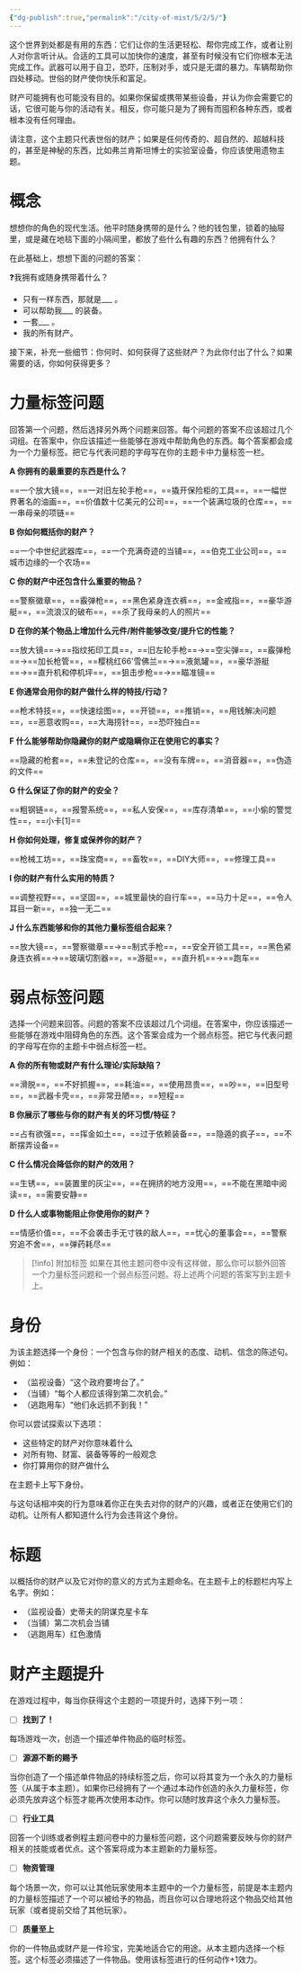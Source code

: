 ```yaml
---
{"dg-publish":true,"permalink":"/city-of-mist/5/2/5/"}
---
```


这个世界到处都是有用的东西：它们让你的生活更轻松、帮你完成工作，或者让别人对你言听计从。合适的工具可以加快你的速度，甚至有时候没有它们你根本无法完成工作。武器可以用于自卫，恐吓，压制对手，或只是无谓的暴力。车辆帮助你四处移动。世俗的财产使你快乐和富足。

财产可能拥有也可能没有目的。如果你保留或携带某些设备，并认为你会需要它的话，它很可能与你的活动有关。相反，你可能只是为了拥有而囤积各种东西，或者根本没有任何理由。

请注意，这个主题只代表世俗的财产；如果是任何传奇的、超自然的、超越科技的，甚至是神秘的东西，比如弗兰肯斯坦博士的实验室设备，你应该使用遗物主题。

# 概念

想想你的角色的现代生活。他平时随身携带的是什么？他的钱包里，锁着的抽屉里，或是藏在地毯下面的小隔间里，都放了些什么有趣的东西？他拥有什么？

在此基础上，想想下面的问题的答案：

❓我拥有或随身携带着什么？

- 只有一样东西，那就是___ 。
- 可以帮助我___ 的装备。
- 一套___ 。
- 我的所有财产。

接下来，补充一些细节：你何时、如何获得了这些财产？为此你付出了什么？如果需要的话，你如何获得更多？

# 力量标签问题
回答第一个问题，然后选择另外两个问题来回答。每个问题的答案不应该超过几个词组。在答案中，你应该描述一些能够在游戏中帮助角色的东西。每个答案都会成为一个力量标签。把它与代表问题的字母写在你的主题卡中力量标签一栏。

**A 你拥有的最重要的东西是什么？**

==一个放大镜==，==一对旧左轮手枪==，==撬开保险柜的工具==，==一幅世界著名的油画==，==价值数十亿美元的公司==，==一个装满垃圾的仓库==，==一串母亲的项链==

**B 你如何概括你的财产？**

==一个中世纪武器库==，==一个充满奇迹的当铺==，==伯克工业公司==，==城市边缘的一个农场==

**C 你的财产中还包含什么重要的物品？**

==警察徽章==，==霰弹枪==，==黑色紧身连衣裤==，==金戒指==，==豪华游艇==，==流浪汉的破布==，==杀了我母亲的人的照片==

**D 在你的某个物品上增加什么元件/附件能够改变/提升它的性能？**

==放大镜==→==指纹拓印工具==，==旧左轮手枪==→==空尖弹==，==霰弹枪==→==加长枪管==，==樱桃红66'雪佛兰==→==液氮罐==，==豪华游艇==→==直升机和停机坪==，==狙击步枪==→==瞄准镜==

**E 你通常会用你的财产做什么样的特技/行动？**

==枪术特技==，==快速绘图==，==开锁==，==推销==，==用钱解决问题==，==恶意收购==，==大海捞针==，==恐吓独白==

**F 什么能够帮助你隐藏你的财产或隐瞒你正在使用它的事实？**

==隐藏的枪套==，==未登记的仓库==，==没有车牌==，==消音器==，==伪造的文件==

**G 什么保证了你的财产的安全？**

==粗钢链==，==报警系统==，==私人安保==，==库存清单==，==小偷的警觉性==，==小卡[1]==

**H 你如何处理，修复或保养你的财产？**

==枪械工坊==，==珠宝商==，==畜牧==，==DIY大师==，==修理工具==

**I 你的财产有什么实用的特质？**

==调整视野==，==坚固==，==城里最快的自行车==，==马力十足==，==令人耳目一新==，==独一无二==

**J 什么东西能够和你的其他力量标签组合起来？**

==放大镜==，==警察徽章==→==制式手枪==，==安全开锁工具==，==黑色紧身连衣裤==→==玻璃切割器==，==游艇==，==直升机==→==跑车==


# 弱点标签问题
选择一个问题来回答。问题的答案不应该超过几个词组。在答案中，你应该描述一些能够在游戏中阻碍角色的东西。这个答案会成为一个弱点标签。把它与代表问题的字母写在你的主题卡中弱点标签一栏。

**A 你的所有物或财产有什么理论/实际缺陷？**

==滑脱==，==不好抓握==，==耗油==，==使用昂贵==，==吵==，==旧型号==，==武器卡壳==，==非常丑陋==，==短程==

**B 你展示了哪些与你的财产有关的坏习惯/特征？**

==占有欲强==，==挥金如土==，==过于依赖装备==，==隐遁的疯子==，==不断摆弄设备==

**C 什么情况会降低你的财产的效用？**

==生锈==，==装置里的灰尘==，==在拥挤的地方没用==，==不能在黑暗中阅读==，==需要安静==

**D 什么人或事物能阻止你使用你的财产？**

==情感价值==，==不会袭击手无寸铁的敌人==，==忧心的董事会==，==警察穷追不舍==，==弹药耗尽==

>[!info] 附加标签
>如果在其他主题问卷中没有这样做，那么你可以额外回答一个力量标签问题和一个弱点标签问题。将上述两个问题的答案写到主题卡上。

# 身份
为该主题选择一个身份：一个包含与你的财产相关的态度、动机、信念的陈述句。例如：

- （监视设备）“这个政府要垮台了。”
- （当铺）“每个人都应该得到第二次机会。”
- （逃跑用车）“他们永远抓不到我！”

你可以尝试探索以下选项：

- 这些特定的财产对你意味着什么
- 对所有物、财富、装备等等的一般观念
- 你打算用你的财产做什么

在主题卡上写下身份。

与这句话相冲突的行为意味着你正在失去对你的财产的兴趣，或者正在使用它们的动机。让所有人都知道什么行为会违背这个身份。

# 标题
以概括你的财产以及它对你的意义的方式为主题命名。在主题卡上的标题栏内写上名字。例如：

- （监视设备）史蒂夫的阴谋克星卡车
- （当铺）第二次机会当铺
- （逃跑用车）红色激情

# 财产主题提升
在游戏过程中，每当你获得这个主题的一项提升时，选择下列一项：

- [ ] **找到了！**

每场游戏一次，创造一个描述单件物品的临时标签。

- [ ] **源源不断的赐予**

当你创造了一个描述单件物品的持续标签之后，你可以将其变为一个永久的力量标签（从属于本主题）。如果你已经拥有了一个通过本动作创造的永久力量标签，你必须先放弃这个标签才能再次使用本动作。你可以随时放弃这个永久力量标签。

- [ ] **行业工具**

回答一个训练或者例程主题问卷中的力量标签问题，这个问题需要反映与你的财产相关的技能或者优点。这个答案将成为本主题新的力量标签。

- [ ] **物资管理**

每个场景一次，你可以让其他玩家使用本主题中的一个力量标签，前提是本主题内的力量标签描述了一个可以被给予的物品，而且你可以合理地将这个物品交给其他玩家（或者提前交给了其他玩家）。

- [ ] **质量至上**

你的一件物品或财产是一件珍宝，完美地适合它的用途。从本主题内选择一个标签。这个标签必须描述了一件物品。使用该标签进行的任何动作+1效力。